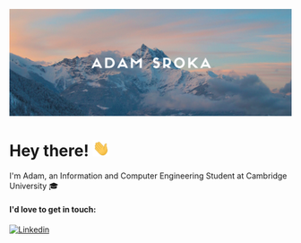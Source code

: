 [![Title Photo](https://raw.githubusercontent.com/adam-sroka/adam-sroka/master/img/header.png)](http://adamsroka.io/)

# Hey there! <img src="https://raw.githubusercontent.com/adam-sroka/adam-sroka/master/img/wave.gif" width="30px">

I'm Adam, an Information and Computer Engineering Student at Cambridge University 🎓

#### I'd love to get in touch:

[![Linkedin](https://img.shields.io/badge/-LinkedIn-blue?style=flat&logo=Linkedin&logoColor=white)](https://www.linkedin.com/in/adam-sroka/)
